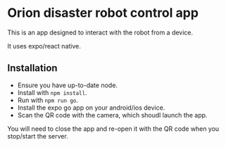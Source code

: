 # Orion disaster robot control app

This is an app designed to interact with the robot from a device.

It uses expo/react native.

## Installation

- Ensure you have up-to-date node.
- Install with `npm install`.
- Run with `npm run go`.
- Install the expo go app on your android/ios device.
- Scan the QR code with the camera, which shoudl launch the app.

You will need to close the app and re-open it with the QR code when you stop/start the
server.
